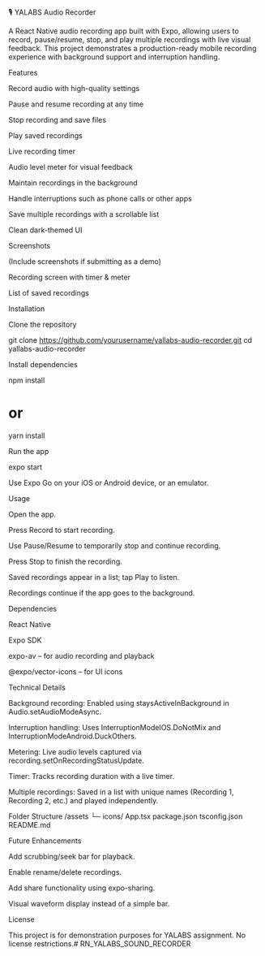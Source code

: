 🎙️ YALABS Audio Recorder

A React Native audio recording app built with Expo, allowing users to record, pause/resume, stop, and play multiple recordings with live visual feedback. This project demonstrates a production-ready mobile recording experience with background support and interruption handling.

Features

Record audio with high-quality settings

Pause and resume recording at any time

Stop recording and save files

Play saved recordings

Live recording timer

Audio level meter for visual feedback

Maintain recordings in the background

Handle interruptions such as phone calls or other apps

Save multiple recordings with a scrollable list

Clean dark-themed UI

Screenshots

(Include screenshots if submitting as a demo)

Recording screen with timer & meter

List of saved recordings

Installation

Clone the repository

git clone https://github.com/yourusername/yallabs-audio-recorder.git
cd yallabs-audio-recorder


Install dependencies

npm install
# or
yarn install


Run the app

expo start


Use Expo Go on your iOS or Android device, or an emulator.

Usage

Open the app.

Press Record to start recording.

Use Pause/Resume to temporarily stop and continue recording.

Press Stop to finish the recording.

Saved recordings appear in a list; tap Play to listen.

Recordings continue if the app goes to the background.

Dependencies

React Native

Expo SDK

expo-av – for audio recording and playback

@expo/vector-icons – for UI icons

Technical Details

Background recording: Enabled using staysActiveInBackground in Audio.setAudioModeAsync.

Interruption handling: Uses InterruptionModeIOS.DoNotMix and InterruptionModeAndroid.DuckOthers.

Metering: Live audio levels captured via recording.setOnRecordingStatusUpdate.

Timer: Tracks recording duration with a live timer.

Multiple recordings: Saved in a list with unique names (Recording 1, Recording 2, etc.) and played independently.

Folder Structure
/assets
  └─ icons/
App.tsx
package.json
tsconfig.json
README.md

Future Enhancements

Add scrubbing/seek bar for playback.

Enable rename/delete recordings.

Add share functionality using expo-sharing.

Visual waveform display instead of a simple bar.

License

This project is for demonstration purposes for YALABS assignment. No license restrictions.# RN_YALABS_SOUND_RECORDER
